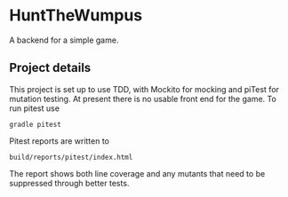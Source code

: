 # HuntTheWumpus
A backend for a simple game.

## Project details
This project is set up to use TDD, with Mockito for mocking and piTest for mutation testing. At present there is 
no usable front end for the game. To run pitest use

    gradle pitest

Pitest reports are written to

    build/reports/pitest/index.html

The report shows both line coverage and any mutants that need to be suppressed through better tests.